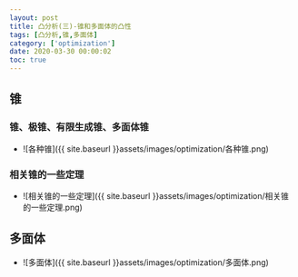 ```yaml
---
layout: post
title: 凸分析(三)-锥和多面体的凸性
tags: [凸分析,锥,多面体]
category: ['optimization']
date: 2020-03-30 00:00:02
toc: true
---
```


## 锥

### 锥、极锥、有限生成锥、多面体锥
-  ![各种锥]({{ site.baseurl }}assets/images/optimization/各种锥.png)


### 相关锥的一些定理
-  ![相关锥的一些定理]({{ site.baseurl }}assets/images/optimization/相关锥的一些定理.png)

## 多面体
-  ![多面体]({{ site.baseurl }}assets/images/optimization/多面体.png)


